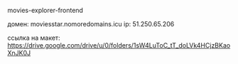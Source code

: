 movies-explorer-frontend

домен: moviesstar.nomoredomains.icu
ip: 51.250.65.206

ссылка на макет: https://drive.google.com/drive/u/0/folders/1sW4LuToC_tT_doLVk4HCjzBKaoXnJK0J
